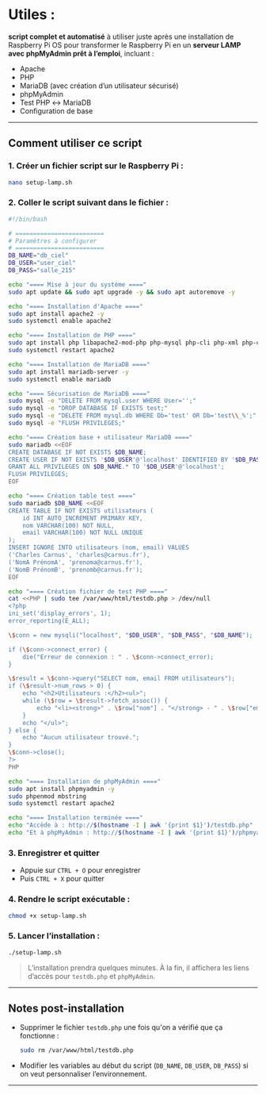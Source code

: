# Utiles :

**script complet et automatisé** à utiliser juste après une installation de Raspberry Pi OS pour transformer le Raspberry Pi en un **serveur LAMP avec phpMyAdmin prêt à l’emploi**, incluant :

* Apache
* PHP
* MariaDB (avec création d’un utilisateur sécurisé)
* phpMyAdmin
* Test PHP ↔ MariaDB
* Configuration de base

---

## Comment utiliser ce script

### 1. Créer un fichier script sur le Raspberry Pi :

```bash
nano setup-lamp.sh
```

### 2. Coller le script suivant dans le fichier :

```bash
#!/bin/bash

# =========================
# Paramètres à configurer
# =========================
DB_NAME="db_ciel"
DB_USER="user_ciel"
DB_PASS="salle_215"

echo "==== Mise à jour du système ===="
sudo apt update && sudo apt upgrade -y && sudo apt autoremove -y

echo "==== Installation d'Apache ===="
sudo apt install apache2 -y
sudo systemctl enable apache2

echo "==== Installation de PHP ===="
sudo apt install php libapache2-mod-php php-mysql php-cli php-xml php-curl php-zip php-mbstring -y
sudo systemctl restart apache2

echo "==== Installation de MariaDB ===="
sudo apt install mariadb-server -y
sudo systemctl enable mariadb

echo "==== Sécurisation de MariaDB ===="
sudo mysql -e "DELETE FROM mysql.user WHERE User='';"
sudo mysql -e "DROP DATABASE IF EXISTS test;"
sudo mysql -e "DELETE FROM mysql.db WHERE Db='test' OR Db='test\\_%';"
sudo mysql -e "FLUSH PRIVILEGES;"

echo "==== Création base + utilisateur MariaDB ===="
sudo mariadb <<EOF
CREATE DATABASE IF NOT EXISTS $DB_NAME;
CREATE USER IF NOT EXISTS '$DB_USER'@'localhost' IDENTIFIED BY '$DB_PASS';
GRANT ALL PRIVILEGES ON $DB_NAME.* TO '$DB_USER'@'localhost';
FLUSH PRIVILEGES;
EOF

echo "==== Création table test ===="
sudo mariadb $DB_NAME <<EOF
CREATE TABLE IF NOT EXISTS utilisateurs (
    id INT AUTO_INCREMENT PRIMARY KEY,
    nom VARCHAR(100) NOT NULL,
    email VARCHAR(100) NOT NULL UNIQUE
);
INSERT IGNORE INTO utilisateurs (nom, email) VALUES
('Charles Carnus', 'charles@carnus.fr'),
('NomA PrénomA', 'prenoma@carnus.fr'),
('NomB PrénomB', 'prenomb@carnus.fr');
EOF

echo "==== Création fichier de test PHP ===="
cat <<PHP | sudo tee /var/www/html/testdb.php > /dev/null
<?php
ini_set('display_errors', 1);
error_reporting(E_ALL);

\$conn = new mysqli("localhost", "$DB_USER", "$DB_PASS", "$DB_NAME");

if (\$conn->connect_error) {
    die("Erreur de connexion : " . \$conn->connect_error);
}

\$result = \$conn->query("SELECT nom, email FROM utilisateurs");
if (\$result->num_rows > 0) {
    echo "<h2>Utilisateurs :</h2><ul>";
    while (\$row = \$result->fetch_assoc()) {
        echo "<li><strong>" . \$row["nom"] . "</strong> - " . \$row["email"] . "</li>";
    }
    echo "</ul>";
} else {
    echo "Aucun utilisateur trouvé.";
}
\$conn->close();
?>
PHP

echo "==== Installation de phpMyAdmin ===="
sudo apt install phpmyadmin -y
sudo phpenmod mbstring
sudo systemctl restart apache2

echo "==== Installation terminée ===="
echo "Accède à : http://$(hostname -I | awk '{print $1}')/testdb.php"
echo "Et à phpMyAdmin : http://$(hostname -I | awk '{print $1}')/phpmyadmin"
```

### 3. Enregistrer et quitter

* Appuie sur `CTRL + O` pour enregistrer
* Puis `CTRL + X` pour quitter

### 4. Rendre le script exécutable :

```bash
chmod +x setup-lamp.sh
```

### 5. Lancer l’installation :

```bash
./setup-lamp.sh
```

> L’installation prendra quelques minutes. À la fin, il affichera les liens d’accès pour `testdb.php` et `phpMyAdmin`.

---

## Notes post-installation

* Supprimer le fichier `testdb.php` une fois qu'on a vérifié que ça fonctionne :

  ```bash
  sudo rm /var/www/html/testdb.php
  ```

* Modifier les variables au début du script (`DB_NAME`, `DB_USER`, `DB_PASS`) si on veut personnaliser l’environnement.

---
